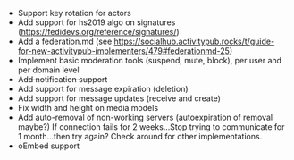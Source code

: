 - Support key rotation for actors
- Add support for hs2019 algo on signatures (https://fedidevs.org/reference/signatures/)
- Add a federation.md (see https://socialhub.activitypub.rocks/t/guide-for-new-activitypub-implementers/479#federationmd-25)
- Implement basic moderation tools (suspend, mute, block), per user and per domain level
- ~~Add notification support~~
- Add support for message expiration (deletion)
- Add support for message updates (receive and create)
- Fix width and height on media models
- Add auto-removal of non-working servers (autoexpiration of removal maybe?) If connection fails for 2 weeks...Stop trying to communicate for 1 month...then try again? Check around for other implementations.
- oEmbed support
